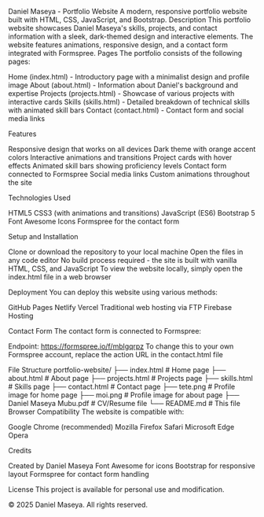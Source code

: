 Daniel Maseya - Portfolio Website
A modern, responsive portfolio website built with HTML, CSS, JavaScript, and Bootstrap.
Description
This portfolio website showcases Daniel Maseya's skills, projects, and contact information with a sleek, dark-themed design and interactive elements. The website features animations, responsive design, and a contact form integrated with Formspree.
Pages
The portfolio consists of the following pages:

Home (index.html) - Introductory page with a minimalist design and profile image
About (about.html) - Information about Daniel's background and expertise
Projects (projects.html) - Showcase of various projects with interactive cards
Skills (skills.html) - Detailed breakdown of technical skills with animated skill bars
Contact (contact.html) - Contact form and social media links

Features

Responsive design that works on all devices
Dark theme with orange accent colors
Interactive animations and transitions
Project cards with hover effects
Animated skill bars showing proficiency levels
Contact form connected to Formspree
Social media links
Custom animations throughout the site

Technologies Used

HTML5
CSS3 (with animations and transitions)
JavaScript (ES6)
Bootstrap 5
Font Awesome Icons
Formspree for the contact form

Setup and Installation

Clone or download the repository to your local machine
Open the files in any code editor
No build process required - the site is built with vanilla HTML, CSS, and JavaScript
To view the website locally, simply open the index.html file in a web browser

Deployment
You can deploy this website using various methods:

GitHub Pages
Netlify
Vercel
Traditional web hosting via FTP
Firebase Hosting

Contact Form
The contact form is connected to Formspree:

Endpoint: https://formspree.io/f/mblgqrpz
To change this to your own Formspree account, replace the action URL in the contact.html file

File Structure
portfolio-website/
├── index.html           # Home page
├── about.html           # About page
├── projects.html        # Projects page
├── skills.html          # Skills page
├── contact.html         # Contact page
├── tete.png             # Profile image for home page
├── moi.png              # Profile image for about page
├── Daniel Maseya Mubu.pdf  # CV/Resume file
└── README.md            # This file
Browser Compatibility
The website is compatible with:

Google Chrome (recommended)
Mozilla Firefox
Safari
Microsoft Edge
Opera

Credits

Created by Daniel Maseya
Font Awesome for icons
Bootstrap for responsive layout
Formspree for contact form handling

License
This project is available for personal use and modification.

© 2025 Daniel Maseya. All rights reserved.